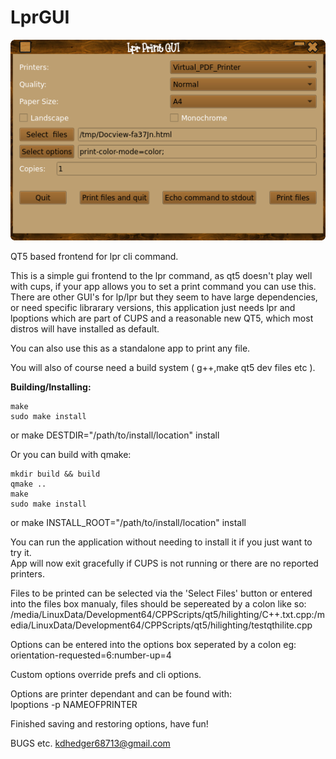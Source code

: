 # LprGUI
![fatal](lprgui.png "lprgui --type=fatal")<br>

QT5 based frontend for lpr cli command.<br>

This is a simple gui frontend to the lpr command, as qt5 doesn't play well with cups, if your app allows you to set a print command you can use this.
There are other GUI's for lp/lpr but they seem to have large dependencies, or need specific librarary versions, this application just needs lpr and lpoptions which are part of CUPS and a reasonable new QT5, which most distros will have installed as default.<br>

You can also use this as a standalone app to print any file.

You will also of course need a build system ( g++,make qt5 dev files etc ).<br>

**Building/Installing:**
```console
make
sudo make install
```
or make DESTDIR="/path/to/install/location" install<br>

Or you can build with qmake:
```console
mkdir build && build
qmake ..
make
sudo make install
```
or make INSTALL_ROOT="/path/to/install/location" install<br>

You can run the application without needing to install it if you just want to try it.<br>
App will now exit gracefully if CUPS is not running or there are no reported printers.<br>

Files to be printed can be selected via the 'Select Files' button or entered into the files box manualy, files should be sepereated by a colon like so:<br>
/media/LinuxData/Development64/CPPScripts/qt5/hilighting/C++.txt.cpp:/media/LinuxData/Development64/CPPScripts/qt5/hilighting/testqthilite.cpp<br>

Options can be entered into the options box seperated by a colon eg:<br>
orientation-requested=6:number-up=4<br>

Custom options override prefs and cli options.<br>

Options are printer dependant and can be found with:<br>
lpoptions -p NAMEOFPRINTER<br>

Finished saving and restoring options, have fun!

BUGS etc.
kdhedger68713@gmail.com